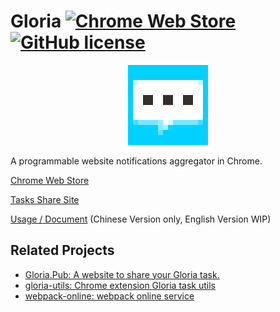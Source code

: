 # Gloria [![Chrome Web Store](https://img.shields.io/chrome-web-store/v/cnelmenogjgobndnoddckekbojgginbn.svg?maxAge=2592000)](https://chrome.google.com/webstore/detail/gloria/cnelmenogjgobndnoddckekbojgginbn) [![GitHub license](https://img.shields.io/badge/license-MIT-blue.svg)](https://raw.githubusercontent.com/BlackGlory/Gloria/master/LICENSE)

<p align="center">
<a href="https://chrome.google.com/webstore/detail/gloria/cnelmenogjgobndnoddckekbojgginbn"><img src="https://raw.githubusercontent.com/BlackGlory/Gloria/master/src/assets/images/icon-128.png" /></a>
</p>

A programmable website notifications aggregator in Chrome.

[Chrome Web Store](https://chrome.google.com/webstore/detail/gloria/cnelmenogjgobndnoddckekbojgginbn)

[Tasks Share Site](https://gloria.pub/)

[Usage / Document](http://docs.gloria.pub/) (Chinese Version only, English Version WIP)

## Related Projects

* [Gloria.Pub: A website to share your Gloria task.](https://github.com/BlackGlory/Gloria.Pub)
* [gloria-utils: Chrome extension Gloria task utils](https://github.com/BlackGlory/gloria-utils)
* [webpack-online: webpack online service](https://github.com/BlackGlory/webpack-online)
